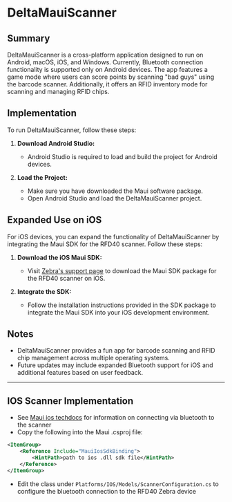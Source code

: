 # DeltaMauiScanner

## Summary
DeltaMauiScanner is a cross-platform application designed to run on Android, macOS, iOS, and Windows. Currently, Bluetooth connection functionality is supported only on Android devices. The app features a game mode where users can score points by scanning "bad guys" using the barcode scanner. Additionally, it offers an RFID inventory mode for scanning and managing RFID chips.

## Implementation
To run DeltaMauiScanner, follow these steps:

1. **Download Android Studio:**
   - Android Studio is required to load and build the project for Android devices.

2. **Load the Project:**
   - Make sure you have downloaded the Maui software package.
   - Open Android Studio and load the DeltaMauiScanner project.

## Expanded Use on iOS
For iOS devices, you can expand the functionality of DeltaMauiScanner by integrating the Maui SDK for the RFD40 scanner. Follow these steps:

1. **Download the iOS Maui SDK:**
   - Visit [Zebra's support page](https://www.zebra.com/us/en/support-downloads/software/mobile-computer-software/rfid-reader-maui-ios.html) to download the Maui SDK package for the RFD40 scanner on iOS.

2. **Integrate the SDK:**
   - Follow the installation instructions provided in the SDK package to integrate the Maui SDK into your iOS development environment.

## Notes
   - DeltaMauiScanner provides a fun app for barcode scanning and RFID chip management across multiple operating systems.
   - Future updates may include expanded Bluetooth support for iOS and additional features based on user feedback.

---

## IOS Scanner Implementation

   - See [Maui ios techdocs](https://techdocs.zebra.com/dcs/rfid/maui-ios/getting-started/) for information on connecting via bluetooth to the scanner
   - Copy the following into the Maui .csproj file:

```xml
<ItemGroup>
    <Reference Include="MauiIosSdkBinding">
        <HintPath>path to ios .dll sdk file</HintPath>
    </Reference>
</ItemGroup>
```

   - Edit the class under `Platforms/IOS/Models/ScannerConfiguration.cs` to configure the bluetooth connection to the RFD40 Zebra device